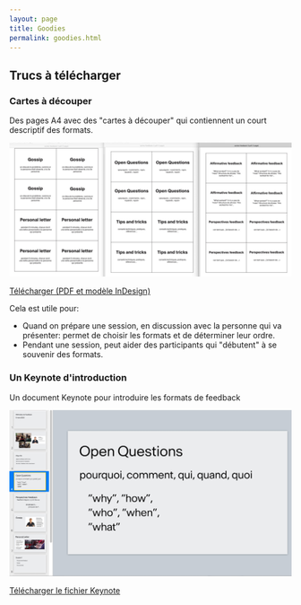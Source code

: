 ```yaml
---
layout: page
title: Goodies
permalink: goodies.html
---
```


## Trucs à télécharger

### Cartes à découper

Des pages A4 avec des "cartes à découper" qui contiennent un court descriptif des formats.

![](img/cartes-feedback.jpg)

[Télécharger (PDF et modèle InDesign)](ressources/Cartes-Feedback.zip)

Cela est utile pour:

- Quand on prépare une session, en discussion avec la personne qui va présenter: permet de choisir les formats et de déterminer leur ordre.
- Pendant une session, peut aider des participants qui "débutent" à se souvenir des formats.

### Un Keynote d'introduction

Un document Keynote pour introduire les formats de feedback

![](img/feedback-keynote.jpg)

[Télécharger le fichier Keynote](ressources/Feedback-Slides-Intro.zip)